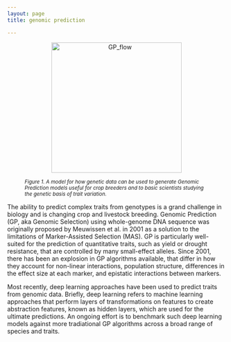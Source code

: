 ```yaml
---
layout: page
title: genomic prediction

---
```


<figure>
	<p align='center'>
		<img src="../img/research/GP_flowchart2.png" alt='GP_flow' height="300px">
		<figcaption><small><i>Figure 1. A model for how genetic data can be used to generate Genomic Prediction models useful for crop breeders and to basic scientists studying the genetic basis of trait variation.</i></small></figcaption>
	</p>
</figure>



The ability to predict complex traits from genotypes is a grand challenge in biology and is changing crop and livestock breeding. Genomic Prediction (GP, aka Genomic Selection) using whole-genome DNA sequence was originally proposed by Meuwissen et al. in 2001 as a solution to the limitations of Marker-Assisted Selection (MAS). GP is particularly well-suited for the prediction of quantitative traits, such as yield or drought resistance, that are controlled by many small-effect alleles. Since 2001, there has been an explosion in GP algorithms available, that differ in how they account for non-linear interactions, population structure, differences in the effect size at each marker, and epistatic interactions between markers. 

Most recently, deep learning approaches have been used to predict traits from genomic data. Briefly, deep learning refers to machine learning approaches that perform layers of transformations on features to create abstraction features, known as hidden layers, which are used for the ultimate predictions. An ongoing effort is to benchmark such deep learning models against more tradiational GP algorithms across a broad range of species and traits. 



